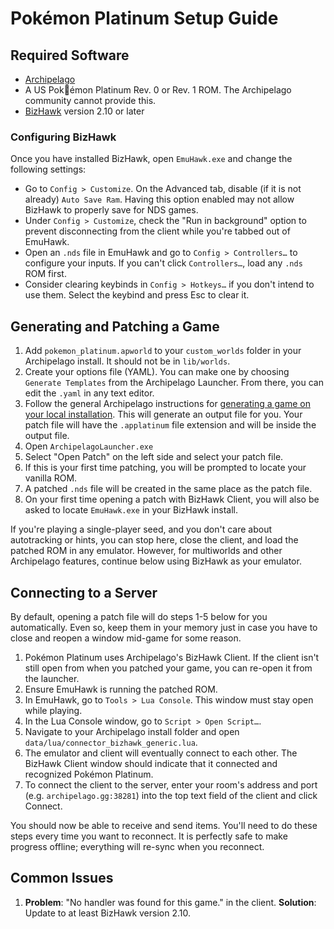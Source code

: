 # Pokémon Platinum Setup Guide

## Required Software

- [Archipelago](https://github.com/ArchipelagoMW/Archipelago/releases)
- A US Pokémon Platinum Rev. 0 or Rev. 1 ROM. The Archipelago community cannot provide this.
- [BizHawk](https://tasvideos.org/BizHawk/ReleaseHistory) version 2.10 or later

### Configuring BizHawk

Once you have installed BizHawk, open `EmuHawk.exe` and change the following settings:

- Go to `Config > Customize`. On the Advanced tab, disable (if it is not already) `Auto Save Ram`. Having this option
enabled may not allow BizHawk to properly save for NDS games.
- Under `Config > Customize`, check the "Run in background" option to prevent disconnecting from the client while you're
tabbed out of EmuHawk.
- Open an `.nds` file in EmuHawk and go to `Config > Controllers…` to configure your inputs. If you can't click
`Controllers…`, load any `.nds` ROM first.
- Consider clearing keybinds in `Config > Hotkeys…` if you don't intend to use them. Select the keybind and press Esc
 to clear it.


## Generating and Patching a Game

1. Add `pokemon_platinum.apworld` to your `custom_worlds` folder in your Archipelago install. It should not be in
   `lib/worlds`.
2. Create your options file (YAML). You can make one by choosing `Generate Templates`
   from the Archipelago Launcher. From there, you can edit the `.yaml` in any text editor.
3. Follow the general Archipelago instructions
   for [generating a game on your local installation](https://archipelago.gg/tutorial/Archipelago/setup/en#on-your-local-installation).
   This will generate an output file for you. Your patch file will have the `.applatinum` file extension and will be
   inside the output file.
4. Open `ArchipelagoLauncher.exe`
5. Select "Open Patch" on the left side and select your patch file.
6. If this is your first time patching, you will be prompted to locate your vanilla ROM.
7. A patched `.nds` file will be created in the same place as the patch file.
8. On your first time opening a patch with BizHawk Client, you will also be asked to locate `EmuHawk.exe` in your
   BizHawk install.

If you're playing a single-player seed, and you don't care about autotracking or hints, you can stop here, close the
client, and load the patched ROM in any emulator. However, for multiworlds and other Archipelago features, continue
below using BizHawk as your emulator.

## Connecting to a Server

By default, opening a patch file will do steps 1-5 below for you automatically. Even so, keep them in your memory just
in case you have to close and reopen a window mid-game for some reason.

1. Pokémon Platinum uses Archipelago's BizHawk Client. If the client isn't still open from when you patched your game,
you can re-open it from the launcher.
2. Ensure EmuHawk is running the patched ROM.
3. In EmuHawk, go to `Tools > Lua Console`. This window must stay open while playing.
4. In the Lua Console window, go to `Script > Open Script…`.
5. Navigate to your Archipelago install folder and open `data/lua/connector_bizhawk_generic.lua`.
6. The emulator and client will eventually connect to each other. The BizHawk Client window should indicate that it
connected and recognized Pokémon Platinum.
7. To connect the client to the server, enter your room's address and port (e.g. `archipelago.gg:38281`) into the
top text field of the client and click Connect.

You should now be able to receive and send items. You'll need to do these steps every time you want to reconnect. It is
perfectly safe to make progress offline; everything will re-sync when you reconnect.

## Common Issues

1. **Problem**: "No handler was found for this game." in the client. **Solution**: Update to at least BizHawk version 2.10.
